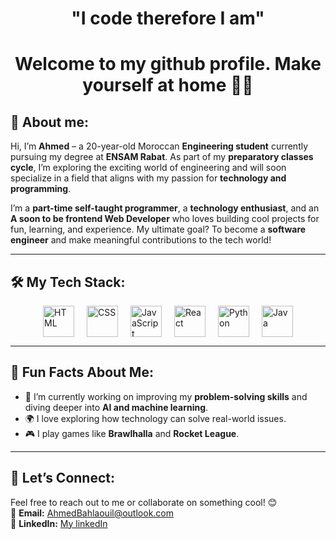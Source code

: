 
<div align="center">
  <h1>"I code therefore I am"</h1>
  <h1> Welcome to my github profile. Make yourself at home 🫡🫡</h1>
</div>


## 🚀 About me:
Hi, I’m **Ahmed** – a 20-year-old Moroccan **Engineering student** currently pursuing my degree at **ENSAM Rabat**. As part of my **preparatory classes cycle**, I’m exploring the exciting world of engineering and will soon specialize in a field that aligns with my passion for **technology and programming**.

I’m a **part-time self-taught programmer**, a **technology enthusiast**, and an **A soon to be frontend Web Developer** who loves building cool projects for fun, learning, and experience. My ultimate goal? To become a **software engineer** and make meaningful contributions to the tech world!

---

## 🛠️ My Tech Stack:
<div style="display: flex; justify-content: center; align-items: center; gap: 20px;">
  <img src="https://cdn.jsdelivr.net/gh/devicons/devicon/icons/html5/html5-original.svg" alt="HTML" width="50" />
  <img src="https://upload.wikimedia.org/wikipedia/commons/a/ab/Official_CSS_Logo.svg" alt="CSS" width="50" />
  <img src="https://cdn.jsdelivr.net/gh/devicons/devicon/icons/javascript/javascript-original.svg" alt="JavaScript" width="50" />
  <img src="https://cdn.jsdelivr.net/gh/devicons/devicon/icons/react/react-original.svg" alt="React" width="50" />
  <img src="https://cdn.jsdelivr.net/gh/devicons/devicon/icons/python/python-original.svg" alt="Python" width="50" />
  <img src="https://cdn.jsdelivr.net/gh/devicons/devicon/icons/java/java-original.svg" alt="Java" width="50" />
</div>


---

## 🌟 Fun Facts About Me:
- 🔭 I’m currently working on improving my **problem-solving skills** and diving deeper into **AI and machine learning**.
- 🌍 I love exploring how technology can solve real-world issues.
- 🎮 I play games like **Brawlhalla** and **Rocket League**.

---

## 💬 Let’s Connect:
Feel free to reach out to me or collaborate on something cool! 😊  
📧 **Email:** [AhmedBahlaouil@outlook.com](mailto:AhmedBahlaouil@outlook.com)  
💼 **LinkedIn:** [My linkedIn](https://linkedin.com/in/ahmed-bahlaoui)  
